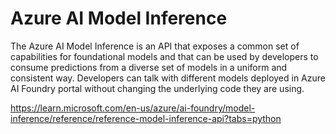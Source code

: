 # Azure AI Model Inference

The Azure AI Model Inference is an API that exposes a common set of capabilities for foundational models and that can be used by developers to consume predictions from a diverse set of models in a uniform and consistent way. Developers can talk with different models deployed in Azure AI Foundry portal without changing the underlying code they are using.

https://learn.microsoft.com/en-us/azure/ai-foundry/model-inference/reference/reference-model-inference-api?tabs=python